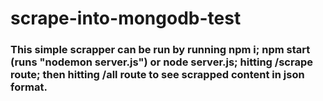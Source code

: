 # scrape-into-mongodb-test

### This simple scrapper can be run by running npm i; npm start (runs "nodemon server.js") or node server.js; hitting /scrape route; then hitting /all route to see scrapped content in json format. 
